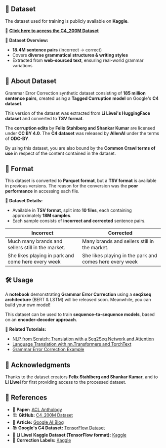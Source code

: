 ## 📂 **Dataset**

The dataset used for training is publicly available on **Kaggle**.

🔗 **[Click here to access the C4_200M Dataset](https://www.kaggle.com/datasets/dariocioni/c4200m/data?select=C4_200M.tsv-00000-of-00010)**

📌 **Dataset Overview:**
- **18.4M sentence pairs** (incorrect → correct)
- Covers **diverse grammatical structures & writing styles**
- Extracted from **web-sourced text**, ensuring real-world grammar variations

## 📖 **About Dataset**
Grammar Error Correction synthetic dataset consisting of **185 million sentence pairs**, created using a **Tagged Corruption model** on Google's **C4 dataset**.

This version of the dataset was extracted from **Li Liwei's HuggingFace dataset** and converted to **TSV format**.

The **corruption edits** by **Felix Stahlberg and Shankar Kumar** are licensed under **CC BY 4.0**. The **C4 dataset** was released by **AllenAI** under the terms of **ODC-BY**.

By using this dataset, you are also bound by the **Common Crawl terms of use** in respect of the content contained in the dataset.

## 📁 **Format**
This dataset is converted to **Parquet format**, but a **TSV format** is available in previous versions. The reason for the conversion was the **poor performance** in accessing each file. 

🔹 **Dataset Details:**
- Available in **TSV format**, split into **10 files**, each containing approximately **18M samples**.
- Each sample consists of **incorrect and corrected** sentence pairs.

| **Incorrect** | **Corrected** |
|--------------|-------------|
| Much many brands and sellers still in the market. | Many brands and sellers still in the market. |
| She likes playing in park and come here every week | She likes playing in the park and comes here every week |

## 🛠 **Usage**
A **notebook** demonstrating **Grammar Error Correction** using a **seq2seq architecture** (BERT & LSTM) will be released soon. Meanwhile, you can build your own model!

This dataset can be used to train **sequence-to-sequence models**, based on an **encoder-decoder approach**.

🔹 **Related Tutorials:**
- [NLP from Scratch: Translation with a Seq2Seq Network and Attention](https://pytorch.org/tutorials/intermediate/seq2seq_translation_tutorial.html)
- [Language Translation with nn.Transformers and TorchText](https://pytorch.org/tutorials/beginner/transformer_tutorial.html)
- [Grammar Error Correction Example](https://github.com/google-research-datasets/C4_200M-synthetic-dataset-for-grammatical-error-correction)

## 🙌 **Acknowledgments**
Thanks to the dataset creators **Felix Stahlberg and Shankar Kumar**, and to **Li Liwei** for first providing access to the processed dataset.

## 🔗 **References**
- 📄 **Paper:** [ACL Anthology](https://aclanthology.org/2021.bea-1.4/)
- 🏗 **GitHub:** [C4_200M Dataset](https://github.com/google-research-datasets/C4_200M-synthetic-dataset-for-grammatical-error-correction)
- 📰 **Article:** [Google AI Blog](https://ai.googleblog.com/2021/08/the-c4200m-synthetic-dataset-for.html)
- 📚 **Google's C4 Dataset:** [TensorFlow Dataset](https://www.tensorflow.org/datasets/catalog/c4)
- 📂 **Li Liwei Kaggle Dataset (TensorFlow format):** [Kaggle](https://www.kaggle.com/datasets/a0155991rliwei/c4-200m)
- 🔖 **Correction Labels:** [Kaggle](https://www.kaggle.com/datasets/felixstahlberg/the-c4-200m-dataset-for-gec)
